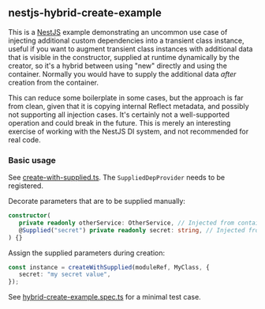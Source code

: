 ## nestjs-hybrid-create-example

This is a [NestJS](https://nestjs.com/) example demonstrating an uncommon use case of
injecting additional custom dependencies into a transient class instance, useful if you
want to augment transient class instances with additional data that is visible in the
constructor, supplied at runtime dynamically by the creator, so it's a hybrid between
using "new" directly and using the container. Normally you would have to supply the
additional data *after* creation from the container.

This can reduce some boilerplate in some cases, but the approach is far from clean, given
that it is copying internal Reflect metadata, and possibly not supporting all injection
cases. It's certainly not a well-supported operation and could break in the future. This
is merely an interesting exercise of working with the NestJS DI system, and not
recommended for real code.

### Basic usage

See [create-with-supplied.ts](https://github.com/mukunda-/nestjs-hybrid-create-example/blob/main/src/create-with-supplied.ts). The `SuppliedDepProvider` needs to be registered.

Decorate parameters that are to be supplied manually:

```typescript
constructor(
   private readonly otherService: OtherService, // Injected from container
   @Supplied("secret") private readonly secret: string, // Injected from supplied arg
) {}
```

Assign the supplied parameters during creation:

```typescript
const instance = createWithSupplied(moduleRef, MyClass, {
   secret: "my secret value",
});
```

See [hybrid-create-example.spec.ts](https://github.com/mukunda-/nestjs-hybrid-create-example/blob/main/src/hybrid-create-example.spec.ts) for a minimal test case.

